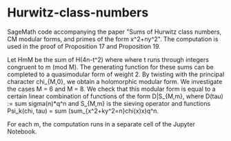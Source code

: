 # Hurwitz-class-numbers
SageMath code accompanying the paper "Sums of Hurwitz class numbers, CM modular forms, and primes of the form x^2+ny^2".
The computation is used in the proof of Proposition 17 and Proposition 19.

Let HmM be the sum of H(4n-t^2) where where t runs through integers congruent to m (mod M).
The generating function for these sums can be completed to a quasimodular form of weight 2.
By twisting with the principal character chi_{M,0}, we obtain a holomorphic modular form.
We investigate the cases M = 6 and M = 8.
We check that this modular form is equal to a certain linear combination of functions
of the form D|S_{M,m}, where D(tau) := sum sigma(n)*q^n and S_{M,m} is the sieving operator
and functions Psi_k(chi, tau) = sum (sum_{x^2+ky^2=n}chi(x)x)q^n.

For each m, the computation runs in a separate cell of the Jupyter Notebook.
